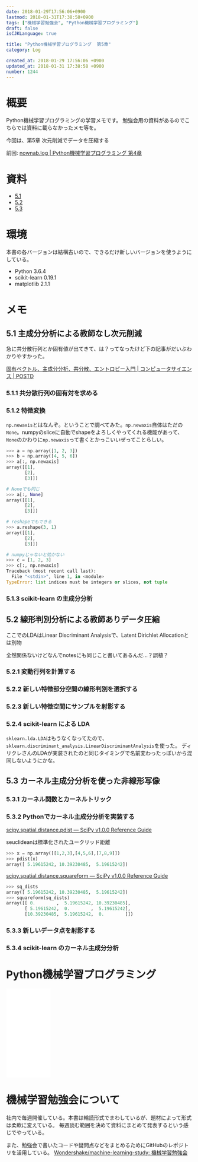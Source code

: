 ```yaml
---
date: 2018-01-29T17:56:06+0900
lastmod: 2018-01-31T17:38:58+0900
tags: ["機械学習勉強会", "Python機械学習プログラミング"]
draft: false
isCJKLanguage: true

title: "Python機械学習プログラミング  第5章"
category: Log

created_at: 2018-01-29 17:56:06 +0900
updated_at: 2018-01-31 17:38:58 +0900
number: 1244
---
```


# 概要
Python機械学習プログラミングの学習メモです。
勉強会用の資料があるのでこちらでは資料に載らなかったメモ等を。

今回は、第5章 次元削減でデータを圧縮する

前回: [nownab.log | Python機械学習プログラミング 第4章](https://blog.nownabe.com/2018/01/24/1242.html)

# 資料
* [5.1]()
* [5.2]()
* [5.3](https://nownabe.github.io/slides/20180201-python-ml-ch05/index.html#/)

# 環境

本書の各バージョンは結構古いので、できるだけ新しいバージョンを使うようにしている。

* Python 3.6.4
* scikit-learn 0.19.1
* matplotlib 2.1.1

# メモ
## 5.1 主成分分析による教師なし次元削減

急に共分散行列とか固有値が出てきて、は？ってなったけど下の記事がだいぶわかりやすかった。

[固有ベクトル、主成分分析、共分散、エントロピー入門 | コンピュータサイエンス | POSTD](http://postd.cc/a-beginners-guide-to-eigenvectors-pca-covariance-and-entropy/)

### 5.1.1 共分散行列の固有対を求める

### 5.1.2 特徴変換

`np.newaxis`とはなんぞ。ということで調べてみた。`np.newaxis`自体はただの`None`。numpyのsliceに自動でshapeをよろしくやってくれる機能があって、`None`のかわりに`np.newaxis`って書くとかっこいいぜってことらしい。


```python
>>> a = np.array([1, 2, 3])
>>> b = np.array([4, 5, 6])
>>> a[:, np.newaxis]
array([[1],
       [2],
       [3]])

# Noneでも同じ
>>> a[:, None]
array([[1],
       [2],
       [3]])

# reshapeでもできる
>>> a.reshape(3, 1)
array([[1],
       [2],
       [3]])

# numpyじゃないと効かない
>>> c = [1, 2, 3]
>>> c[:, np.newaxis]
Traceback (most recent call last):
  File "<stdin>", line 1, in <module>
TypeError: list indices must be integers or slices, not tuple
```

### 5.1.3 scikit-learn の主成分分析

## 5.2 線形判別分析による教師ありデータ圧縮

ここでのLDAはLinear Discriminant Analysisで、Latent Dirichlet Allocationとは別物

全然関係ないけどなんでnotesにも同じこと書いてあるんだ…？誤植？

### 5.2.1 変動行列を計算する

### 5.2.2 新しい特徴部分空間の線形判別を選択する

### 5.2.3 新しい特徴空間にサンプルを射影する

### 5.2.4 scikit-learn による LDA

`sklearn.lda.LDA`はもうなくなってたので、`sklearn.discriminant_analysis.LinearDiscriminantAnalysis`を使った。
ディリクレさんのLDAが実装されたのと同じタイミングで名前変わったっぽいから混同しないようにかな。

## 5.3 カーネル主成分分析を使った非線形写像
### 5.3.1 カーネル関数とカーネルトリック
### 5.3.2 Pythonでカーネル主成分分析を実装する

[scipy.spatial.distance.pdist — SciPy v1.0.0 Reference Guide](https://docs.scipy.org/doc/scipy/reference/generated/scipy.spatial.distance.pdist.html)

seuclideanは標準化されたユークリッド距離

```python
>>> x = np.array([[1,2,3],[4,5,6],[7,8,9]])
>>> pdist(x)
array([ 5.19615242, 10.39230485,  5.19615242])
```

[scipy.spatial.distance.squareform — SciPy v1.0.0 Reference Guide](https://docs.scipy.org/doc/scipy/reference/generated/scipy.spatial.distance.squareform.html)

```python
>>> sq_dists
array([ 5.19615242, 10.39230485,  5.19615242])
>>> squareform(sq_dists)
array([[ 0.        ,  5.19615242, 10.39230485],
       [ 5.19615242,  0.        ,  5.19615242],
       [10.39230485,  5.19615242,  0.        ]])
```

### 5.3.3 新しいデータ点を射影する

### 5.3.4 scikit-learn のカーネル主成分分析



# Python機械学習プログラミング
<iframe style="width:120px;height:240px;" marginwidth="0" marginheight="0" scrolling="no" frameborder="0" src="//rcm-fe.amazon-adsystem.com/e/cm?lt1=_blank&bc1=000000&IS2=1&bg1=FFFFFF&fc1=000000&lc1=0000FF&t=nownabe0c-22&o=9&p=8&l=as4&m=amazon&f=ifr&ref=as_ss_li_til&asins=B01HGIPIAK&linkId=ef8aa25f336a01f62b00fce21e6f952a"></iframe>

# 機械学習勉強会について
社内で毎週開催している。本書は輪読形式でまわしているが、題材によって形式は柔軟に変えている。
毎週読む範囲を決めて資料にまとめて発表するという感じでやっている。

また、勉強会で書いたコードや疑問点などをまとめるためにGitHubのレポジトリを活用している。
[Wondershake/machine-learning-study: 機械学習勉強会](https://github.com/Wondershake/machine-learning-study)

```math
```
